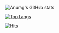 ![Anurag's GitHub stats](https://github-readme-stats.vercel.app/api?username=dlwls423&show_icons=true&theme=radical)

[![Top Langs](https://github-readme-stats.vercel.app/api/top-langs/?username=dlwls423)](https://github.com/dlwls423/github-readme-stats)

[![Hits](https://hits.seeyoufarm.com/api/count/incr/badge.svg?url=https%3A%2F%2Fgithub.com%2dlwls4232%2Fhit-counter)](https://hits.seeyoufarm.com)  

